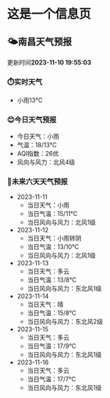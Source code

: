 # 这是一个信息页 
## 🌤️**南昌**天气预报
更新时间**2023-11-10 19:55:03**
### ⏱️实时天气
- 小雨13℃
### 😊今日天气预报
- 今日天气：小雨
- 气温：18/13℃
- AQI指数：26优
- 风向与风力：北风4级
### 🤩未来六天天气预报
- 2023-11-11
  - 当日天气：小雨
  - 当日气温：15/11℃
  - 当日风向与风力：北风1级
- 2023-11-12
  - 当日天气：小雨转阴
  - 当日气温：13/10℃
  - 当日风向与风力：北风1级
- 2023-11-13
  - 当日天气：多云
  - 当日气温：13/8℃
  - 当日风向与风力：东北风1级
- 2023-11-14
  - 当日天气：晴
  - 当日气温：15/8℃
  - 当日风向与风力：东北风2级
- 2023-11-15
  - 当日天气：多云
  - 当日气温：17/9℃
  - 当日风向与风力：东北风1级
- 2023-11-16
  - 当日天气：多云
  - 当日气温：17/7℃
  - 当日风向与风力：东北风1级

